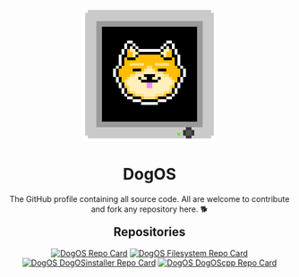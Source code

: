 <p align="center">
    <img src="https://raw.githubusercontent.com/DogOSdev/DogOSdev/main/img/Logo_with_PC_500.png" alt="A shiba inu pixel art dog displaying in a old VGA monitor.">
</p>
<h1 align="center">DogOS</h1>
<p align="center">The GitHub profile containing all source code. All are welcome to contribute and fork any repository here. 🐕</p>

<p align="center" style="margin-bottom: 0px !important;">
    <h2 align="center" style="margin-top: 0px;">Repositories</h2>
</p>

<p align="center">
    <a href="https://github.com/DogOSdev/dogos"><img src="https://github-readme-stats.vercel.app/api/pin/?username=DogOSdev&repo=dogos&theme=chartreuse-dark" alt="DogOS Repo Card"></a>
    <a href="https://github.com/DogOSdev/Filesystem"><img src="https://github-readme-stats.vercel.app/api/pin/?username=DogOSdev&repo=Filesystem&theme=chartreuse-dark" alt="DogOS Filesystem Repo Card"></a>
    <a href="https://github.com/DogOSdev/DogOSinstaller"><img src="https://github-readme-stats.vercel.app/api/pin/?username=DogOSdev&repo=DogOSinstaller&theme=chartreuse-dark" alt="DogOS DogOSinstaller Repo Card"></a>
    <a href="https://github.com/DogOSdev/DogOScpp"><img src="https://github-readme-stats.vercel.app/api/pin/?username=DogOSdev&repo=DogOScpp&theme=chartreuse-dark" alt="DogOS DogOScpp Repo Card"></a>
</p>
